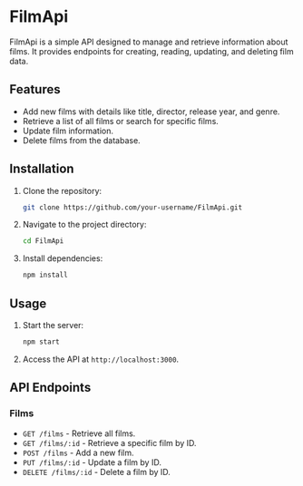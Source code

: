 # FilmApi

FilmApi is a simple API designed to manage and retrieve information about films. It provides endpoints for creating, reading, updating, and deleting film data.

## Features

- Add new films with details like title, director, release year, and genre.
- Retrieve a list of all films or search for specific films.
- Update film information.
- Delete films from the database.

## Installation

1. Clone the repository:
    ```bash
    git clone https://github.com/your-username/FilmApi.git
    ```
2. Navigate to the project directory:
    ```bash
    cd FilmApi
    ```
3. Install dependencies:
    ```bash
    npm install
    ```

## Usage

1. Start the server:
    ```bash
    npm start
    ```
2. Access the API at `http://localhost:3000`.

## API Endpoints

### Films

- `GET /films` - Retrieve all films.
- `GET /films/:id` - Retrieve a specific film by ID.
- `POST /films` - Add a new film.
- `PUT /films/:id` - Update a film by ID.
- `DELETE /films/:id` - Delete a film by ID.